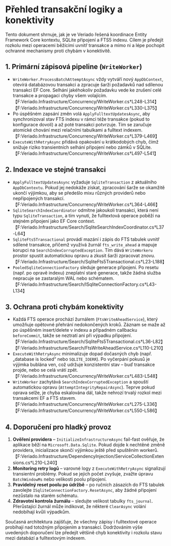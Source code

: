 # Přehled transakční logiky a konektivity

Tento dokument shrnuje, jak je ve Veriado řešená koordinace Entity Framework Core kontextu, SQLite připojení a FTS5 indexu. Cílem je předejít rozkolu mezi operacemi běžícími uvnitř transakce a mimo ni a lépe pochopit ochranné mechanismy proti chybám v konektivitě.

## 1. Primární zápisová pipeline (`WriteWorker`)

- `WriteWorker.ProcessBatchAttemptAsync` vždy vytváří nový `AppDbContext`, otevírá databázovou transakci a zpracuje šarži požadavků nad sdílenou transakcí EF Core. Selhání jakéhokoliv požadavku vede ke zrušení celé transakce a propagaci chyby všem volajícím.【F:Veriado.Infrastructure/Concurrency/WriteWorker.cs†L248-L314】【F:Veriado.Infrastructure/Concurrency/WriteWorker.cs†L330-L375】
- Po úspěšném zapsání změn volá `ApplyFulltextUpdatesAsync`, aby synchronizoval stav FTS indexu v rámci téže transakce (pokud to konfigurace dovolí) a až poté transakci potvrzuje. Tím se zaručuje atomické chování mezi relačními tabulkami a fulltext indexem.【F:Veriado.Infrastructure/Concurrency/WriteWorker.cs†L379-L469】
- `ExecuteWithRetryAsync` přidává opakování u krátkodobých chyb, čímž snižuje riziko transientních selhání připojení nebo zámků v SQLite.【F:Veriado.Infrastructure/Concurrency/WriteWorker.cs†L497-L541】

## 2. Indexace ve stejné transakci

- `ApplyFulltextUpdatesAsync` vyžaduje `SqliteTransaction` z aktuálního `AppDbContextu`. Pokud jej nedokáže získat, zpracování šarže se okamžitě ukončí výjimkou, aby se předešlo mixu různých providerů nebo nepřipojených transakcí.【F:Veriado.Infrastructure/Concurrency/WriteWorker.cs†L364-L466】
- `SqliteSearchIndexCoordinator` odmítne jakoukoli transakci, která není typu `SqliteTransaction`, a tím vynutí, že fulltextová operace poběží na stejném připojení jako EF Core context.【F:Veriado.Infrastructure/Search/SqliteSearchIndexCoordinator.cs†L37-L64】
- `SqliteFts5Transactional` provádí mazání i zápis do FTS tabulek uvnitř sdílené transakce, přičemž využívá žurnál `fts_write_ahead` a mapuje korupci na `SearchIndexCorruptedException`. Tím dává `WriteWorkeru` prostor spustit automatickou opravu a zkusit šarži zpracovat znovu.【F:Veriado.Infrastructure/Search/SqliteFts5Transactional.cs†L23-L188】
- `PooledSqliteConnectionFactory` sleduje generace připojení. Po resetu (např. po opravě indexu) zneplatní staré generace, takže žádná služba nepracuje se zastaralým WAL nebo schématem.【F:Veriado.Infrastructure/Search/ISqliteConnectionFactory.cs†L43-L134】

## 3. Ochrana proti chybám konektivity

- Každá FTS operace prochází žurnálem (`FtsWriteAheadService`), který umožňuje opětovné přehrání nedokončených kroků. Záznam se maže až po úspěšném insert/delete v indexu a případném callbacku `beforeCommit`, takže se neztratí ani při výpadku připojení.【F:Veriado.Infrastructure/Search/SqliteFts5Transactional.cs†L36-L82】【F:Veriado.Infrastructure/Search/FtsWriteAheadService.cs†L110-L210】
- `ExecuteWithRetryAsync` minimalizuje dopad dočasných chyb (např. „database is locked“ nebo `SQLITE_IOERR`). Po vyčerpání pokusů je výjimka bublána ven, což udržuje konzistentní stav – buď transakce projde, nebo se celá vrátí zpět.【F:Veriado.Infrastructure/Concurrency/WriteWorker.cs†L483-L548】
- `WriteWorker` zachytává `SearchIndexCorruptedException` a spouští automatickou opravu (`AttemptIntegrityRepairAsync`). Teprve pokud oprava selže, je chyba eskalována dál, takže nehrozí trvalý rozkol mezi transakcemi EF a FTS stavem.【F:Veriado.Infrastructure/Concurrency/WriteWorker.cs†L275-L336】【F:Veriado.Infrastructure/Concurrency/WriteWorker.cs†L550-L586】

## 4. Doporučení pro hladký provoz

1. **Ověření providera** – `InitializeInfrastructureAsync` fail-fast ověřuje, že aplikace běží na `Microsoft.Data.Sqlite`. Pokud dojde k nechtěné změně providera, inicializace skončí výjimkou ještě před spuštěním workerů.【F:Veriado.Infrastructure/DependencyInjection/ServiceCollectionExtensions.cs†L210-L240】
2. **Monitoring retry logů** – varovné logy z `ExecuteWithRetryAsync` signalizují transientní problémy. Pokud se jejich počet zvyšuje, zvažte úpravu `BatchWindowMs` nebo velikosti poolu připojení.
3. **Pravidelný reset poolu po údržbě** – po ručních zásazích do FTS tabulek zavolejte `ISqliteConnectionFactory.ResetAsync`, aby žádné připojení nezůstalo na starém schématu.
4. **Zdravotní kontrola žurnálu** – sledujte velikost tabulky `fts_journal`. Přerůstající žurnál může indikovat, že některé `ClearAsync` volání nedobíhají kvůli výpadkům.

Současná architektura zajišťuje, že všechny zápisy i fulltextové operace probíhají nad totožným připojením a transakcí. Dodržováním výše uvedených doporučení lze předejít většině chyb konektivity i rozkolu stavu mezi databází a fulltextovým indexem.

